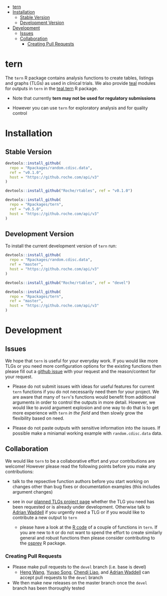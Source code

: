 
-   [tern](#tern)
-   [Installation](#installation)
    -   [Stable Version](#stable-version)
    -   [Development Version](#development-version)
-   [Development](#development)
    -   [Issues](#issues)
    -   [Collaboration](#collaboration)
        -   [Creating Pull Requests](#creating-pull-requests)

<!-- README.md is generated from README.Rmd. Please edit that file -->
tern
====

The `tern` R package contains analysis functions to create tables, listings and graphs (TLGs) as used in clinical trials. We also provide [teal](https://github.roche.com/Rpackages/teal) modules for outputs in `tern` in the [teal.tern](https://github.roche.com/Rpackages/teal.oncology) R package.

-   Note that currently **tern may not be used for regulatory submissions**

-   However you can use `tern` for exploratory analysis and for quality control

Installation
============

Stable Version
--------------

``` r
devtools::install_github(
  repo = "Rpackages/random.cdisc.data",
  ref = "v0.1.0", 
  host = "https://github.roche.com/api/v3"
)

devtools::install_github("Roche/rtables", ref = "v0.1.0")

devtools::install_github(
  repo = "Rpackages/tern",
  ref = "v0.5.0", 
  host = "https://github.roche.com/api/v3"
)
```

Development Version
-------------------

To install the current development version of `tern` run:

``` r
devtools::install_github(
  repo = "Rpackages/random.cdisc.data",
  ref = "master", 
  host = "https://github.roche.com/api/v3"
)

devtools::install_github("Roche/rtables", ref = "devel")

devtools::install_github(
  repo = "Rpackages/tern",
  ref = "master", 
  host = "https://github.roche.com/api/v3"
)
```

Development
===========

Issues
------

We hope that `tern` is useful for your everyday work. If you would like more TLGs or you need more configuration options for the existing functions then please fill out a [github issue](https://github.roche.com/Rpackages/tern/issues) with your request and the reason/context for your request.

-   Please do not submit issues with ideas for useful features for current `tern` functions if you do not necessarily need them for your project. We are aware that many of `tern`'s functions would benefit from additional arguments in order to control the outputs in more detail. However, we would like to avoid argument explosion and one way to do that is to get more experience with `tern` *in the field* and then slowly grow the flexibility based on need.

-   Please do not paste outputs with sensitive information into the issues. If possible make a miniamal working example with `random.cdisc.data` data.

Collaboration
-------------

We would like `tern` to be a collaborative effort and your contributions are welcome! However please read the following points before you make any contributions:

-   talk to the repsective function authors before you start working on changes other than bug fixes or documentation examples (this includes argument changes)

-   see in our [planned TLGs project page](https://github.roche.com/Rpackages/tern/projects/3) whether the TLG you need has been requested or is already under development. Otherwise talk to [Adrian Waddell](mailto:adrian.waddell@roche.com) if you urgently need a TLG or if you would like to contribute a new output to `tern`

    -   please have a look at the [R code](https://github.roche.com/Rpackages/tern/tree/master/R) of a couple of functions in `tern`. If you are new to `R` or do not want to spend the effort to create similarly general and robust functions then please consider contributing to the [osprey](https://github.roche.com/Rpackages/osprey) R package.

### Creating Pull Requests

-   Please make pull requests to the `devel` branch (i.e. base is devel)
    -   [Heng Wang](mailto:wang.heng@gene.com), [Yuyao Song](mailto:yuyao.song@roche.com), [Chendi Liao](mailto:chendi.liao@roche.com), and [Adrian Waddell](mailto:adrian.waddell@roche.com) can accept pull requests to the `devel` branch
-   We then make new releases on the master branch once the `devel` branch has been thoroughly tested
